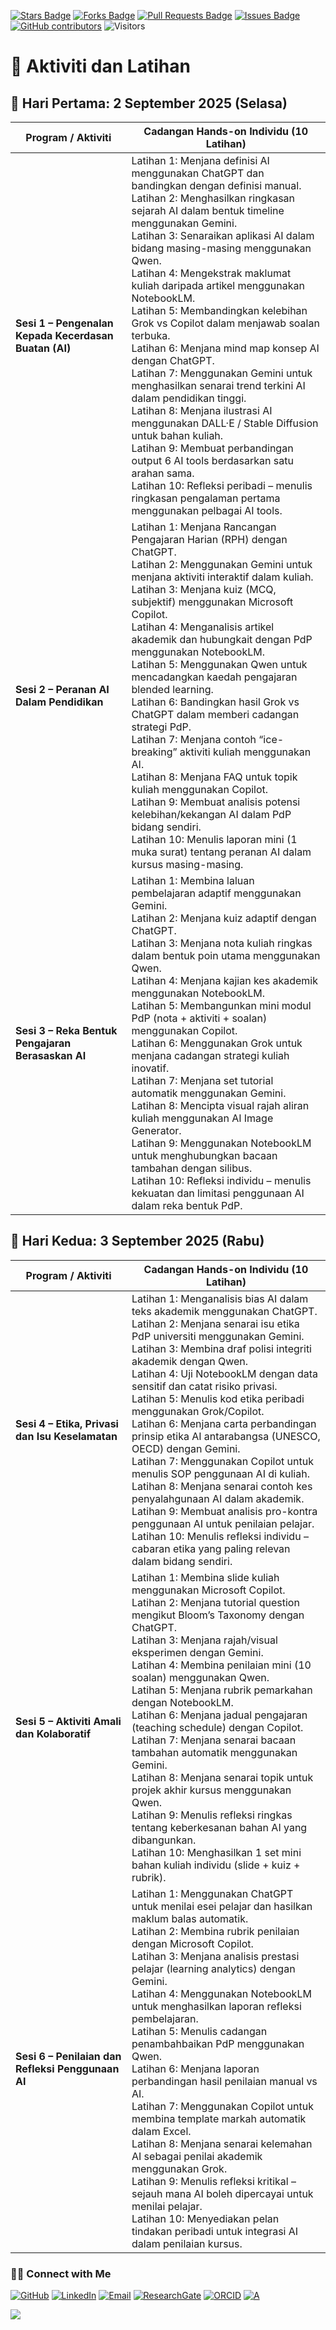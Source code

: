 <a href="https://github.com/drshahizan/short-course/stargazers"><img src="https://img.shields.io/github/stars/drshahizan/short-course" alt="Stars Badge"/></a>
<a href="https://github.com/drshahizan/short-course/network/members"><img src="https://img.shields.io/github/forks/drshahizan/short-course" alt="Forks Badge"/></a>
<a href="https://github.com/drshahizan/short-course/pulls"><img src="https://img.shields.io/github/issues-pr/drshahizan/short-course" alt="Pull Requests Badge"/></a>
<a href="https://github.com/drshahizan/short-course"><img src="https://img.shields.io/github/issues/drshahizan/short-course" alt="Issues Badge"/></a>
<a href="https://github.com/drshahizan/short-course/graphs/contributors"><img alt="GitHub contributors" src="https://img.shields.io/github/contributors/drshahizan/short-course?color=2b9348"></a>
![Visitors](https://api.visitorbadge.io/api/visitors?path=https%3A%2F%2Fgithub.com%2Fdrshahizan%2Fshort-course&labelColor=%23d9e3f0&countColor=%23697689&style=flat)

# 📅 Aktiviti dan Latihan

## 📌 **Hari Pertama: 2 September 2025 (Selasa)**

| **Program / Aktiviti**                                | **Cadangan Hands-on Individu (10 Latihan)** |
| ----------------------------------------------------- | ------------------------------------------------------------------------------------------------------------------------------------------------------------------------------------------------------------------------------------------------------------------------------------------------------------------------------------------------------------------------------------------------------------------------------------------------------------------------------------------------------------------------------------------------------------------------------------------------------------------------------------------------------------------------------------------------------------------------------------------------------------------------------------------------------------------------------------------------------------------------------------------------------------ |
| **Sesi 1 – Pengenalan Kepada Kecerdasan Buatan (AI)** | Latihan 1: Menjana definisi AI menggunakan ChatGPT dan bandingkan dengan definisi manual. <br>Latihan 2: Menghasilkan ringkasan sejarah AI dalam bentuk timeline menggunakan Gemini. <br>Latihan 3: Senaraikan aplikasi AI dalam bidang masing-masing menggunakan Qwen. <br>Latihan 4: Mengekstrak maklumat kuliah daripada artikel menggunakan NotebookLM. <br>Latihan 5: Membandingkan kelebihan Grok vs Copilot dalam menjawab soalan terbuka. <br>Latihan 6: Menjana mind map konsep AI dengan ChatGPT. <br>Latihan 7: Menggunakan Gemini untuk menghasilkan senarai trend terkini AI dalam pendidikan tinggi. <br>Latihan 8: Menjana ilustrasi AI menggunakan DALL·E / Stable Diffusion untuk bahan kuliah. <br>Latihan 9: Membuat perbandingan output 6 AI tools berdasarkan satu arahan sama. <br>Latihan 10: Refleksi peribadi – menulis ringkasan pengalaman pertama menggunakan pelbagai AI tools. |
| **Sesi 2 – Peranan AI Dalam Pendidikan**              | Latihan 1: Menjana Rancangan Pengajaran Harian (RPH) dengan ChatGPT. <br>Latihan 2: Menggunakan Gemini untuk menjana aktiviti interaktif dalam kuliah. <br>Latihan 3: Menjana kuiz (MCQ, subjektif) menggunakan Microsoft Copilot. <br>Latihan 4: Menganalisis artikel akademik dan hubungkait dengan PdP menggunakan NotebookLM. <br>Latihan 5: Menggunakan Qwen untuk mencadangkan kaedah pengajaran blended learning. <br>Latihan 6: Bandingkan hasil Grok vs ChatGPT dalam memberi cadangan strategi PdP. <br>Latihan 7: Menjana contoh “ice-breaking” aktiviti kuliah menggunakan AI. <br>Latihan 8: Menjana FAQ untuk topik kuliah menggunakan Copilot. <br>Latihan 9: Membuat analisis potensi kelebihan/kekangan AI dalam PdP bidang sendiri. <br>Latihan 10: Menulis laporan mini (1 muka surat) tentang peranan AI dalam kursus masing-masing.                                                     |
| **Sesi 3 – Reka Bentuk Pengajaran Berasaskan AI**     | Latihan 1: Membina laluan pembelajaran adaptif menggunakan Gemini. <br>Latihan 2: Menjana kuiz adaptif dengan ChatGPT. <br>Latihan 3: Menjana nota kuliah ringkas dalam bentuk poin utama menggunakan Qwen. <br>Latihan 4: Menjana kajian kes akademik menggunakan NotebookLM. <br>Latihan 5: Membangunkan mini modul PdP (nota + aktiviti + soalan) menggunakan Copilot. <br>Latihan 6: Menggunakan Grok untuk menjana cadangan strategi kuliah inovatif. <br>Latihan 7: Menjana set tutorial automatik menggunakan Gemini. <br>Latihan 8: Mencipta visual rajah aliran kuliah menggunakan AI Image Generator. <br>Latihan 9: Menggunakan NotebookLM untuk menghubungkan bacaan tambahan dengan silibus. <br>Latihan 10: Refleksi individu – menulis kekuatan dan limitasi penggunaan AI dalam reka bentuk PdP.                                                                                             |


## 📌 **Hari Kedua: 3 September 2025 (Rabu)**

| **Program / Aktiviti**                            | **Cadangan Hands-on Individu (10 Latihan)** |
| ------------------------------------------------- | ---------------------------------------------------------------------------------------------------------------------------------------------------------------------------------------------------------------------------------------------------------------------------------------------------------------------------------------------------------------------------------------------------------------------------------------------------------------------------------------------------------------------------------------------------------------------------------------------------------------------------------------------------------------------------------------------------------------------------------------------------------------------------------------------------------------------------------------------------------------------------- |
| **Sesi 4 – Etika, Privasi dan Isu Keselamatan**   | Latihan 1: Menganalisis bias AI dalam teks akademik menggunakan ChatGPT. <br>Latihan 2: Menjana senarai isu etika PdP universiti menggunakan Gemini. <br>Latihan 3: Membina draf polisi integriti akademik dengan Qwen. <br>Latihan 4: Uji NotebookLM dengan data sensitif dan catat risiko privasi. <br>Latihan 5: Menulis kod etika peribadi menggunakan Grok/Copilot. <br>Latihan 6: Menjana carta perbandingan prinsip etika AI antarabangsa (UNESCO, OECD) dengan Gemini. <br>Latihan 7: Menggunakan Copilot untuk menulis SOP penggunaan AI di kuliah. <br>Latihan 8: Menjana senarai contoh kes penyalahgunaan AI dalam akademik. <br>Latihan 9: Membuat analisis pro-kontra penggunaan AI untuk penilaian pelajar. <br>Latihan 10: Menulis refleksi individu – cabaran etika yang paling relevan dalam bidang sendiri.                                               |
| **Sesi 5 – Aktiviti Amali dan Kolaboratif**       | Latihan 1: Membina slide kuliah menggunakan Microsoft Copilot. <br>Latihan 2: Menjana tutorial question mengikut Bloom’s Taxonomy dengan ChatGPT. <br>Latihan 3: Menjana rajah/visual eksperimen dengan Gemini. <br>Latihan 4: Membina penilaian mini (10 soalan) menggunakan Qwen. <br>Latihan 5: Menjana rubrik pemarkahan dengan NotebookLM. <br>Latihan 6: Menjana jadual pengajaran (teaching schedule) dengan Copilot. <br>Latihan 7: Menjana senarai bacaan tambahan automatik menggunakan Gemini. <br>Latihan 8: Menjana senarai topik untuk projek akhir kursus menggunakan Qwen. <br>Latihan 9: Menulis refleksi ringkas tentang keberkesanan bahan AI yang dibangunkan. <br>Latihan 10: Menghasilkan 1 set mini bahan kuliah individu (slide + kuiz + rubrik).                                                                                                    |
| **Sesi 6 – Penilaian dan Refleksi Penggunaan AI** | Latihan 1: Menggunakan ChatGPT untuk menilai esei pelajar dan hasilkan maklum balas automatik. <br>Latihan 2: Membina rubrik penilaian dengan Microsoft Copilot. <br>Latihan 3: Menjana analisis prestasi pelajar (learning analytics) dengan Gemini. <br>Latihan 4: Menggunakan NotebookLM untuk menghasilkan laporan refleksi pembelajaran. <br>Latihan 5: Menulis cadangan penambahbaikan PdP menggunakan Qwen. <br>Latihan 6: Menjana laporan perbandingan hasil penilaian manual vs AI. <br>Latihan 7: Menggunakan Copilot untuk membina template markah automatik dalam Excel. <br>Latihan 8: Menjana senarai kelemahan AI sebagai penilai akademik menggunakan Grok. <br>Latihan 9: Menulis refleksi kritikal – sejauh mana AI boleh dipercayai untuk menilai pelajar. <br>Latihan 10: Menyediakan pelan tindakan peribadi untuk integrasi AI dalam penilaian kursus. |


### 🙌🏻 Connect with Me
<p align="left">
    <a href="https://github.com/drshahizan" target="_blank"><img alt="GitHub" src="https://img.shields.io/badge/-@drshahizan-181717?style=flat-square&logo=GitHub&logoColor=white"></a>
    <a href="https://www.linkedin.com/in/drshahizan" target="_blank"><img alt="LinkedIn" src="https://img.shields.io/badge/-drshahizan-blue?style=flat-square&logo=Linkedin&logoColor=white&link=https://www.linkedin.com/in/drshahizan/"></a>
    <a href="mailto:shahizan@utm.my" target="_blank"><img alt="Email" src="https://img.shields.io/badge/-shahizan@utm.my-c14438?style=flat-square&logo=Gmail&logoColor=white&link=mailto:shahizan@utm.my.com"></a>
    <a href="https://www.researchgate.net/profile/Mohd-Othman-28" target="_blank"><img alt="ResearchGate" src="https://img.shields.io/badge/-ResearchGate-00CCBB?style=flat-square&logo=ResearchGate&logoColor=white"></a>
    <a href="https://orcid.org/0000-0003-4261-1873" target="_blank"><img alt="ORCID" src="https://img.shields.io/badge/-ORCID-A6CE39?style=flat-square&logo=ORCID&logoColor=white"></a> 
 <a href="https://visitorbadge.io/status?path=https%3A%2F%2Fgithub.com%2Fdrshahizan" target="_blank"><img alt="A" src="https://api.visitorbadge.io/api/visitors?path=https%3A%2F%2Fgithub.com%2Fdrshahizan&labelColor=%23697689&countColor=%23555555&style=plastic"></a>
 
![](https://hit.yhype.me/github/profile?user_id=81284918)
</p>



